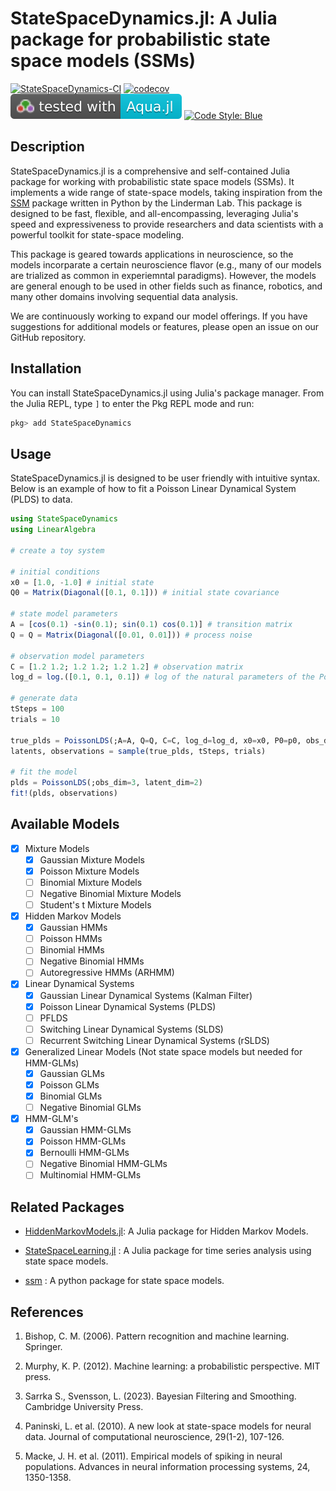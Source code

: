 # StateSpaceDynamics.jl: A Julia package for probabilistic state space models (SSMs)

[![StateSpaceDynamics-CI](https://github.com/rsenne/ssm_julia/actions/workflows/run_tests.yaml/badge.svg)](https://github.com/rsenne/ssm_julia/actions/workflows/run_tests.yaml)
[![codecov](https://codecov.io/github/depasquale-lab/StateSpaceDynamics.jl/graph/badge.svg?token=EQ6B9RJBQ8)](https://codecov.io/github/depasquale-lab/StateSpaceDynamics.jl)
[![Aqua QA](https://raw.githubusercontent.com/JuliaTesting/Aqua.jl/master/badge.svg)](https://github.com/JuliaTesting/Aqua.jl)
[![Code Style: Blue](https://img.shields.io/badge/code%20style-blue-4495d1.svg)](https://github.com/JuliaDiff/BlueStyle)

## Description

StateSpaceDynamics.jl is a comprehensive and self-contained Julia package for working with probabilistic state space models (SSMs). It implements a wide range of state-space models, taking inspiration from the [SSM](https://github.com/lindermanlab/ssm) package written in Python by the Linderman Lab. This package is designed to be fast, flexible, and all-encompassing, leveraging Julia's speed and expressiveness to provide researchers and data scientists with a powerful toolkit for state-space modeling.

This package is geared towards applications in neuroscience, so the models incorparate a certain neuroscience flavor (e.g., many of our models are trialized as common in experiemntal paradigms). However, the models are general enough to be used in other fields such as finance, robotics, and many other domains involving sequential data analysis.

We are continuously working to expand our model offerings. If you have suggestions for additional models or features, please open an issue on our GitHub repository.

## Installation

You can install StateSpaceDynamics.jl using Julia's package manager. From the Julia REPL, type `]` to enter the Pkg REPL mode and run:

```julia
pkg> add StateSpaceDynamics
```

## Usage

StateSpaceDynamics.jl is designed to be user friendly with intuitive syntax. Below is an example of how to fit a Poisson Linear Dynamical System (PLDS) to data.

```julia
using StateSpaceDynamics
using LinearAlgebra

# create a toy system

# initial conditions
x0 = [1.0, -1.0] # initial state
Q0 = Matrix(Diagonal([0.1, 0.1])) # initial state covariance

# state model parameters
A = [cos(0.1) -sin(0.1); sin(0.1) cos(0.1)] # transition matrix
Q = Q = Matrix(Diagonal([0.01, 0.01])) # process noise

# observation model parameters
C = [1.2 1.2; 1.2 1.2; 1.2 1.2] # observation matrix
log_d = log.([0.1, 0.1, 0.1]) # log of the natural parameters of the Poisson distribution

# generate data
tSteps = 100
trials = 10

true_plds = PoissonLDS(;A=A, Q=Q, C=C, log_d=log_d, x0=x0, P0=p0, obs_dim=3, latent_dim=2)
latents, observations = sample(true_plds, tSteps, trials)

# fit the model 
plds = PoissonLDS(;obs_dim=3, latent_dim=2)
fit!(plds, observations)
```

## Available Models

- [x] Mixture Models
  - [x] Gaussian Mixture Models
  - [x] Poisson Mixture Models
  - [ ] Binomial Mixture Models
  - [ ] Negative Binomial Mixture Models
  - [ ] Student's t Mixture Models
- [x] Hidden Markov Models
  - [x] Gaussian HMMs
  - [ ] Poisson HMMs
  - [ ] Binomial HMMs
  - [ ] Negative Binomial HMMs
  - [ ] Autoregressive HMMs (ARHMM)
- [x] Linear Dynamical Systems
  - [x] Gaussian Linear Dynamical Systems (Kalman Filter)
  - [x] Poisson Linear Dynamical Systems (PLDS)
  - [ ] PFLDS
  - [ ] Switching Linear Dynamical Systems (SLDS)
  - [ ] Recurrent Switching Linear Dynamical Systems (rSLDS)
- [x] Generalized Linear Models (Not state space models but needed for HMM-GLMs)
  - [x] Gaussian GLMs
  - [x] Poisson GLMs
  - [x] Binomial GLMs
  - [ ] Negative Binomial GLMs
- [x] HMM-GLM's
  - [x] Gaussian HMM-GLMs
  - [x] Poisson HMM-GLMs
  - [x] Bernoulli HMM-GLMs
  - [ ] Negative Binomial HMM-GLMs
  - [ ] Multinomial HMM-GLMs

## Related Packages

- [HiddenMarkovModels.jl](https://github.com/maxmouchet/HiddenMarkovModels.jl): A Julia package for Hidden Markov Models.

- [StateSpaceLearning.jl](https://github.com/LAMPSPUC/StateSpaceLearning.jl) : A Julia package for time series analysis using state space models.

- [ssm](https://github.com/lindermanlab/ssm) : A python package for state space models.

## References

1. Bishop, C. M. (2006). Pattern recognition and machine learning. Springer.

2. Murphy, K. P. (2012). Machine learning: a probabilistic perspective. MIT press.

3. Sarrka S., Svensson, L. (2023). Bayesian Filtering and Smoothing. Cambridge University Press.

4. Paninski, L. et al. (2010). A new look at state-space models for neural data. Journal of computational neuroscience, 29(1-2), 107-126.

5. Macke, J. H. et al. (2011). Empirical models of spiking in neural populations. Advances in neural information processing systems, 24, 1350-1358.